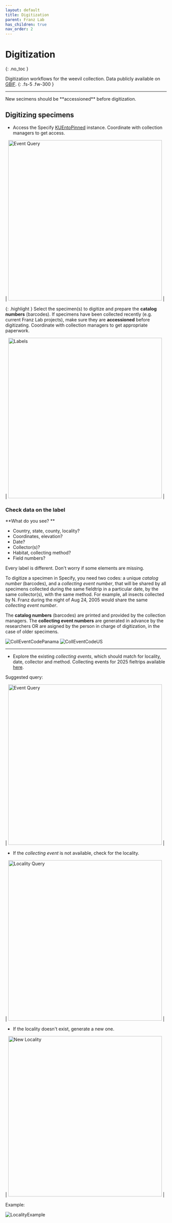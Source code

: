```yaml
---
layout: default
title: Digitization
parent: Franz Lab
has_children: true
nav_order: 2
---
```



# Digitization
{: .no_toc }

Digitization workflows for the weevil collection. Data publicly available on [GBIF](https://www.gbif.org/dataset/aae308f4-9f9c-4cdd-b4ef-c026f48be551). 
{: .fs-5 .fw-300 }

---

<div class="code-example" markdown="1">

<span class="fs-5">
New secimens should be **accessioned** before digitization.
</span>

</div>


## Digitizing specimens

- Access the Specify [KUEntoPinned](https://entomology.specify.ku.edu) instance. Coordinate with collection managers to get access.

| [<img src="https://github.com/user-attachments/assets/f5c4854a-d069-4c12-bc3b-199d356c7df2" alt="Event Query"  width="480" height="500">](https://entomology.specify.ku.edu/) |

{: .highlight }
Select the specimen(s) to digitize and prepare the **catalog numbers** (barcodes). If specimens have been collected recently (e.g. current Franz Lab projects), make sure they are **accessioned** before digitizating. Coordinate with collection managers to get appropriate paperwork.

| [<img src="https://github.com/user-attachments/assets/31f88073-e8f3-4485-a888-1f79dd2dbdda" alt="Labels"  width="480" height="500">](https://entomology.specify.ku.edu/) |

### Check data on the label
**What do you see? **
- Country, state, county, locality?
- Coordinates, elevation?
- Date?
- Collector(s)?
- Habitat, collecting method?
- Field numbers?

Every label is different. Don't worry if some elements are missing. 

To digitize a specimen in Specify, you need two codes: a unique _catalog number_ (barcodes), and a _collecting event number_, that will be shared by all specimens collected during the same fieldtrip in a particular date, by the same collector(s), with the same method. For example, all insects collected by N. Franz during the night of Aug 24, 2005 would share the same _collecting event number_.  

The **catalog numbers** (barcodes) are printed and provided by the collection managers. The **collecting event numbers** are generated in advance by the researchers OR are asigned by  the person in charge of digitization, in the case of older specimens. 

![CollEventCodePanama](https://github.com/user-attachments/assets/340d8220-116d-4fa7-9bfd-2fb73d1e477b)
![CollEventCodeUS](https://github.com/user-attachments/assets/7b107c3a-1707-4361-b501-0cca97905eea)

---


-   Explore the existing _collecting events_, which should match for locality, date, collector and method. Collecting events for 2025 fieltrips available [here](https://kansas.sharepoint.com/:x:/t/FranzLab/ERPYc_iq79lCkkPA7ZNbF6gB6hQDf9rCABoX3qKdrw8KLQ?e=x7YMvO).

Suggested query:

| [<img src="https://github.com/user-attachments/assets/976753cd-7fc5-4dbc-a3a0-b836ac9b91af" alt="Event Query"  width="480" height="500">](https://entomology.specify.ku.edu/specify/query/521/) |

- If the _collecting event_ is not available, check for the locality.  


| [<img src="https://github.com/user-attachments/assets/4b3f9dd8-5c0a-4347-9dca-8379d4678a5c" alt="Locality Query"  width="480" height="500">](https://entomology.specify.ku.edu/specify/query/524/) |

- If the locality doesn't exist, generate a new one. 

| <img src="https://github.com/user-attachments/assets/e56ef1f7-d124-4b1d-a91e-9df769e3efcf" alt="New Locality"  width="480" height="500"> |

Example:

![LocalityExample](https://github.com/user-attachments/assets/1d69e8ae-caeb-43d5-a37c-355a2b9e09da)


